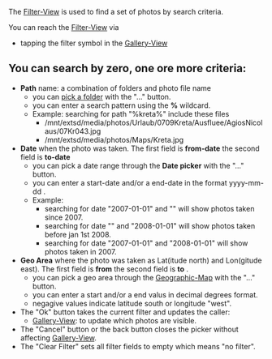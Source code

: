 The [Filter-View](Filter-View) is used to find a set of photos by search criteria. 

You can reach the [Filter-View](Filter-View) via

* tapping the filter symbol in the [Gallery-View](Gallery-View)

## You can search by zero, one ore more criteria:

* **Path** name: a combination of folders and photo file name
	* you can [pick a folder](Folder-Picker) with the "..." button.
	* you can enter a search pattern using the **%** wildcard.
	* Example: searching for path "%kreta%" include these files
		* /mnt/extsd/media/photos/Urlaub/0709Kreta/Ausfluee/AgiosNicolaus/07Kr043.jpg
		* /mnt/extsd/media/photos/Maps/Kreta.jpg
* **Date** when the photo was taken. The first field is **from-date** the second field is **to-date** 
	* you can pick a date range through the **Date picker** with the "..." button. 
	* you can enter a start-date and/or a end-date in the format yyyy-mm-dd .
	* Example: 
		* searching for date "2007-01-01" and "" will show photos taken since 2007.
		* searching for date "" and "2008-01-01" will show photos taken before jan 1st 2008.
		* searching for date "2007-01-01" and "2008-01-01" will show photos taken in 2007.
* **Geo Area** where the photo was taken as Lat(itude north) and Lon(gitude east).  The first field is **from** the second field is **to** .
	* you can pick a geo area through the [Geographic-Map](Geographic-Map) with the "..." button. 
	* you can enter a start and/or a end valus in decimal degrees format.
	* negagive values indicate latitude south or longitude "west".
* The "Ok" button takes the current filter and updates the caller:
  * [Gallery-View](Gallery-View): to update which photos are visible.
* The "Cancel" button or the back button closes the picker without affecting [Gallery-View](Gallery-View).
* The "Clear Filter" sets all filter fields to empty which means "no filter".
